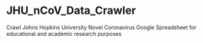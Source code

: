 # JHU_nCoV_Data_Crawler
Crawl Johns Hopkins University Novel Coronavirus Google Spreadsheet for educational and academic research purposes
